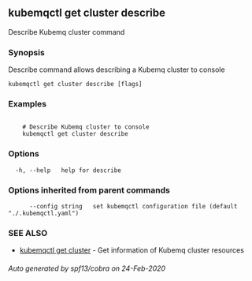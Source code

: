 ## kubemqctl get cluster describe

Describe Kubemq cluster command

### Synopsis

Describe command allows describing a Kubemq cluster to console

```
kubemqctl get cluster describe [flags]
```

### Examples

```

	# Describe Kubemq cluster to console
	kubemqctl get cluster describe

```

### Options

```
  -h, --help   help for describe
```

### Options inherited from parent commands

```
      --config string   set kubemqctl configuration file (default "./.kubemqctl.yaml")
```

### SEE ALSO

* [kubemqctl get cluster](kubemqctl_get_cluster.md)	 - Get information of Kubemq cluster resources

###### Auto generated by spf13/cobra on 24-Feb-2020
